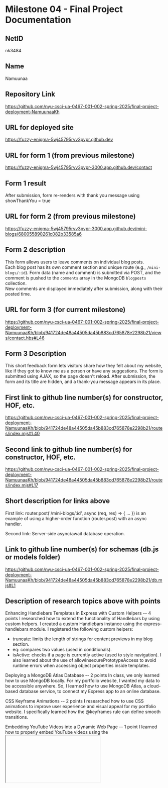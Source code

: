 Milestone 04 - Final Project Documentation
===

NetID
---
nk3484

Name
---
Namuunaa

Repository Link
---
https://github.com/nyu-csci-ua-0467-001-002-spring-2025/final-project-deployment-NamuunaaKh

URL for deployed site 
---
https://fuzzy-enigma-5wj45795rvv3pvpr.github.dev

URL for form 1 (from previous milestone)
---
https://fuzzy-enigma-5wj45795rvv3pvpr-3000.app.github.dev/contact

Form 1 result
---
After submission, form re-renders with thank you message using showThankYou = true

URL for form 2 (from previous milestone)
---
https://fuzzy-enigma-5wj45795rvv3pvpr-3000.app.github.dev/mini-blogs/680055890261c082b33585a6

Form 2 description
---
This form allows users to leave comments on individual blog posts.  
Each blog post has its own comment section and unique route (e.g., `/mini-blogs/:id`).
Form data (name and comment) is submitted via POST, and the comment is pushed to the `comments` array in the MongoDB `blogposts` collection.  
New comments are displayed immediately after submission, along with their posted time.

URL for form 3 (for current milestone) 
---
https://github.com/nyu-csci-ua-0467-001-002-spring-2025/final-project-deployment-NamuunaaKh/blob/941724de48a44505da45b883cd765878e2298b21/views/contact.hbs#L46

Form 3 Description
---
This short feedback form lets visitors share how they felt about my website, like if they got to know me as a person or have any suggestions. The form is submitted using AJAX, so the page doesn't reload. After submission, the form and its title are hidden, and a thank-you message appears in its place.

First link to github line number(s) for constructor, HOF, etc.
---
https://github.com/nyu-csci-ua-0467-001-002-spring-2025/final-project-deployment-NamuunaaKh/blob/941724de48a44505da45b883cd765878e2298b21/routes/index.mjs#L40

Second link to github line number(s) for constructor, HOF, etc.
---
https://github.com/nyu-csci-ua-0467-001-002-spring-2025/final-project-deployment-NamuunaaKh/blob/941724de48a44505da45b883cd765878e2298b21/routes/index.mjs#L17

Short description for links above
---
First link: router.post('/mini-blogs/:id', async (req, res) => { ... }) is an example of using a higher-order function (router.post) with an async handler. 

Second link: Server-side async/await database operation. 

Link to github line number(s) for schemas (db.js or models folder)
---
https://github.com/nyu-csci-ua-0467-001-002-spring-2025/final-project-deployment-NamuunaaKh/blob/941724de48a44505da45b883cd765878e2298b21/db.mjs#L1

Description of research topics above with points
---
Enhancing Handlebars Templates in Express with Custom Helpers -- 4 points
I researched how to extend the functionality of Handlebars by using custom helpers. I created a custom Handlebars instance using the express-handlebars module. I registered the following custom helpers:
- truncate: limits the length of strings for content previews in my blog section.
- eq: compares two values (used in conditionals).
- isActive: checks if a page is currently active (used to style navigation).
I also learned about the use of allowInsecurePrototypeAccess to avoid runtime errors when accessing object properties inside templates. 

Deploying a MongoDB Atlas Database -- 2 points
In class, we only learned how to use MongoDB locally. For my portfolio website, I wanted my data to be accessible anywhere. So, I learned how to use MongoDB Atlas, a cloud-based database service, to connect my Express app to an online database.

CSS Keyframe Animations -- 2 points
I researched how to use CSS animations to improve user experience and visual appeal for my portfolio website. I specifically learned how the @keyframes rule can define smooth transitions.

Embedding YouTube Videos into a Dynamic Web Page -- 1 point
I learned how to properly embed YouTube videos using the <iframe> tag.

Rendering HTML Safely in Handlebars -- 1 point
I also explored how to store HTML-formatted content (like <p>...</p> and <h2>...</h2>) directly in the database, and have Handlebars render it as real HTML on the frontend with {{{}}}.

Links to github line number(s) for research topics described above (one link per line)
---
https://github.com/nyu-csci-ua-0467-001-002-spring-2025/final-project-deployment-NamuunaaKh/blob/941724de48a44505da45b883cd765878e2298b21/app.mjs#L13

https://github.com/nyu-csci-ua-0467-001-002-spring-2025/final-project-deployment-NamuunaaKh/blob/941724de48a44505da45b883cd765878e2298b21/.env#L2

https://github.com/nyu-csci-ua-0467-001-002-spring-2025/final-project-deployment-NamuunaaKh/blob/941724de48a44505da45b883cd765878e2298b21/public/style.css#L180

https://github.com/nyu-csci-ua-0467-001-002-spring-2025/final-project-deployment-NamuunaaKh/blob/94ae34e9d0ebeca265c757427b6f6180d644ae62/views/interests-inspiration.hbs#L7

https://github.com/nyu-csci-ua-0467-001-002-spring-2025/final-project-deployment-NamuunaaKh/blob/94ae34e9d0ebeca265c757427b6f6180d644ae62/views/single-blog.hbs#L5

Attributions
---
I used ChatGPT throughout this project to learn more about CSS styling, writing custom helpers in handlebars, and HTML formatting like using <iframe>. Everything I built was my own work, but ChatGPT definitely helped me learn faster, and debug faster. So big thanks to ChatGPT for helping me understand how to better style my project cards, and for figuring out why my “View Project” button wasn’t working when I was stuck on it. 